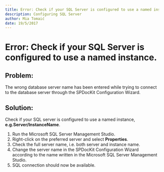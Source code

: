 ```yaml
---
title: Error: Check if your SQL Server is configured to use a named instance.
description: Configuring SQL Server
author: Mia Tomaić
date: 19/5/2017
---
```


# Error: Check if your SQL Server is configured to use a named instance.

## Problem:
The wrong database server name has been entered while trying to connect to the database server through the SPDocKit Configuration Wizard.

## Solution:
Check if your SQL server is configured to use a named instance, **e.g.Server/InstanceName**.

1. Run the Microsoft SQL Server Management Studio.
2. Right-click on the preferred server and select **Properties**.
3. Check the full server name, i.e. both server and instance name.
4. Change the server name in the SPDocKit Configuration Wizard according to the name written in the Microsoft SQL Server Management Studio.
5. SQL connection should now be available.